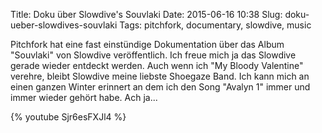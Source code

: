 Title: Doku über Slowdive's Souvlaki
Date: 2015-06-16 10:38
Slug: doku-ueber-slowdives-souvlaki
Tags: pitchfork, documentary, slowdive, music


Pitchfork hat eine fast einstündige Dokumentation über das Album "Souvlaki" von Slowdive veröffentlich. Ich freue mich ja das Slowdive gerade wieder entdeckt werden. Auch wenn ich "My Bloody Valentine" verehre, bleibt Slowdive meine liebste Shoegaze Band. Ich kann mich an einen ganzen Winter erinnert an dem ich den Song "Avalyn 1" immer und immer wieder gehört habe. Ach ja...

{% youtube Sjr6esFXJl4 %}
